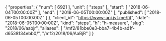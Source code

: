 {
  "properties": {
    "num": [
      6921
    ],
    "unit": [
      "steps"
    ],
    "start": [
      "2018-06-04T00:00:00Z"
    ],
    "end": [
      "2018-06-05T00:00:00Z"
    ],
    "published": [
      "2018-06-05T00:00:00Z"
    ]
  },
  "client_id": "https://www-api.jvt.me/fit",
  "date": "2018-06-05T00:00:00Z",
  "kind": "steps",
  "h": "h-measure",
  "slug": "2018/06/aabjr",
  "aliases": [
    "/mf2/81bbe0e3-bba7-4b4b-ad1f-d6538134ebb0/",
    "/mf2/2018/06/AaBjR"
  ]
}
